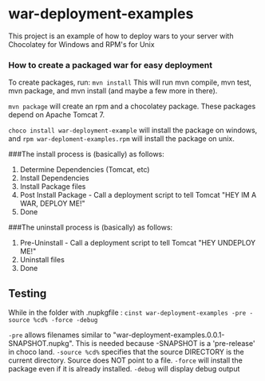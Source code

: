 war-deployment-examples
=======================

This project is an example of how to deploy wars to your server with Chocolatey for Windows and RPM's for Unix

### How to create a packaged war for easy deployment
To create packages, run: `mvn install` This will run mvn compile, mvn test, mvn package, and mvn install (and maybe a few more in there).

`mvn package` will create an rpm and a chocolatey package.  These packages depend on Apache Tomcat 7.

`choco install war-deployment-example` will install the package on windows, and `rpm war-deploment-examples.rpm` will install the package on unix.

###The install process is (basically) as follows:

1. Determine Dependencies (Tomcat, etc)
2. Install Dependencies
3. Install Package files
4. Post Install Package - Call a deployment script to tell Tomcat "HEY IM A WAR, DEPLOY ME!"
5. Done

###The uninstall process is (basically) as follows:

1. Pre-Uninstall - Call a deployment script to tell Tomcat "HEY UNDEPLOY ME!"
2. Uninstall files
3. Done

## Testing
While in the folder with .nupkgfile :
`cinst war-deployment-examples -pre -source %cd% -force -debug`

`-pre` allows filenames similar to "war-deployment-examples.0.0.1-SNAPSHOT.nupkg". This is needed because -SNAPSHOT is a 'pre-release' in choco land.
`-source %cd%` specifies that the source DIRECTORY is the current directory. Source does NOT point to a file.
`-force` will install the package even if it is already installed.
`-debug` will display debug output